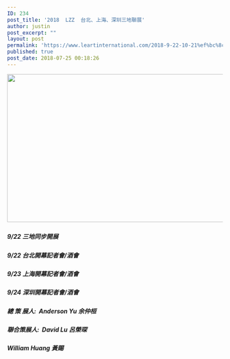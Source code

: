 ```yaml
---
ID: 234
post_title: '2018  LZZ  台北、上海、深圳三地聯展'
author: justin
post_excerpt: ""
layout: post
permalink: 'https://www.leartinternational.com/2018-9-22-10-21%ef%bc%8c%e5%8f%b0%e5%8c%97%ef%bc%8c%e4%b8%8a%e6%b5%b7%ef%bc%8c%e6%b7%b1%e5%9c%b3-%e4%b8%89%e5%9c%b0%e8%81%af%e5%b1%95/'
published: true
post_date: 2018-07-25 00:18:26
---
```

<img class="alignnone wp-image-654 " src="https://www.leartinternational.com/wordpress/wp-content/uploads/2018/08/06-1024x486.jpg" alt="" width="727" height="345" />
<h5></h5>
<h5>9/22 三地同步開展</h5>
<h5>9/22 台北開幕記者會/酒會</h5>
<h5>9/23 上海開幕記者會/酒會</h5>
<h5>9/24 深圳開幕記者會/酒會</h5>
<h5></h5>
<h5>總 策 展人:  Anderson Yu 余仲桓</h5>
<h5>聯合策展人:  David Lu 呂榮琛</h5>
<h5>William Huang 黃賜</h5>
<h5></h5>